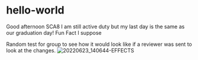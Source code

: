 # hello-world
Good afternoon SCA8
I am still active duty but my last day is the same as our graduation day! Fun Fact I suppose


Random test for group to see how it would look like if a reviewer was sent to look at the changes. 
![20220623_140644-EFFECTS](https://user-images.githubusercontent.com/109103546/178336718-3e2062c5-67d6-4aa8-8ce1-97866ab19459.jpg)
